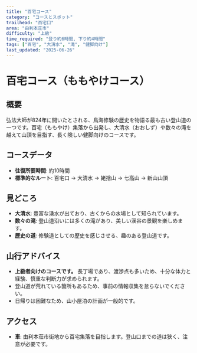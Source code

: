 ```yaml
---
title: "百宅コース"
category: "コースとスポット"
trailhead: "百宅口"
area: "由利本荘市"
difficulty: "上級"
time_required: "登り約6時間, 下り約4時間"
tags: ["百宅", "大清水", "滝", "健脚向け"]
last_updated: "2025-06-26"
---
```


# 百宅コース（ももやけコース）

## 概要
弘法大師が824年に開いたとされる、鳥海修験の歴史を物語る最も古い登山道の一つです。百宅（ももやけ）集落から出発し、大清水（おおしず）や数々の滝を越えて山頂を目指す、長く険しい健脚向けのコースです。

## コースデータ
- **往復所要時間**: 約10時間
- **標準的なルート**: 百宅口 → 大清水 → 姥捨山 → 七高山 → 新山山頂

## 見どころ
- **大清水**: 豊富な湧水が出ており、古くからの水場として知られています。
- **数々の滝**: 登山道沿いには多くの滝があり、美しい渓谷の景観を楽しめます。
- **歴史の道**: 修験道としての歴史を感じさせる、趣のある登山道です。

## 山行アドバイス
- **上級者向けのコースです。** 長丁場であり、渡渉点も多いため、十分な体力と経験、慎重な判断力が求められます。
- 登山道が荒れている箇所もあるため、事前の情報収集を怠らないでください。
- 日帰りは困難なため、山小屋泊の計画が一般的です。

## アクセス
- **車**: 由利本荘市街地から百宅集落を目指します。登山口までの道は狭く、注意が必要です。